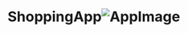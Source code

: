 # ShoppingApp![AppImage](https://github.com/yusufcanstr/ShoppingApp/assets/88708663/882c04f5-e4fa-4bef-ba49-ca98a8834eb4)
